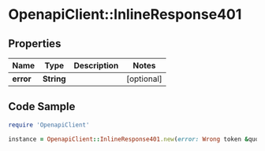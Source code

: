 # OpenapiClient::InlineResponse401

## Properties

Name | Type | Description | Notes
------------ | ------------- | ------------- | -------------
**error** | **String** |  | [optional] 

## Code Sample

```ruby
require 'OpenapiClient'

instance = OpenapiClient::InlineResponse401.new(error: Wrong token &quot;xxx7i1crxjxpkxxx&quot; for instance &quot;123&quot;. Please provide token as a GET parameter.)
```


